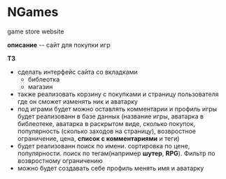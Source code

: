 # NGames
game store website

__описание__ -- сайт для покупки игр


__TЗ__
* сделать интерфейс сайта со вкладками 
  * библеотка
  * магазин
* также реализовать корзину с покупками и страницу пользователя где он сможет изменять ник и аватарку
* под играми будет можно оставлять комментарии и профиль игры будет реализованн в базе данных (название игры, аватарка в библеотеке, аватарка в раскрытом виде, сколько покупок, популярность (сколько заходов на страницу), возвростное ограничение, цена, __список с комментариями__ и теги)
* будет реализованн поиск по имени. сортировка по цене, популярности. поиск по тегам(например __шутер__, __RPG__). Фильтр по возвростному ограничению
* можно будет создавать себе профиль менять имя и аватарку

 
 
